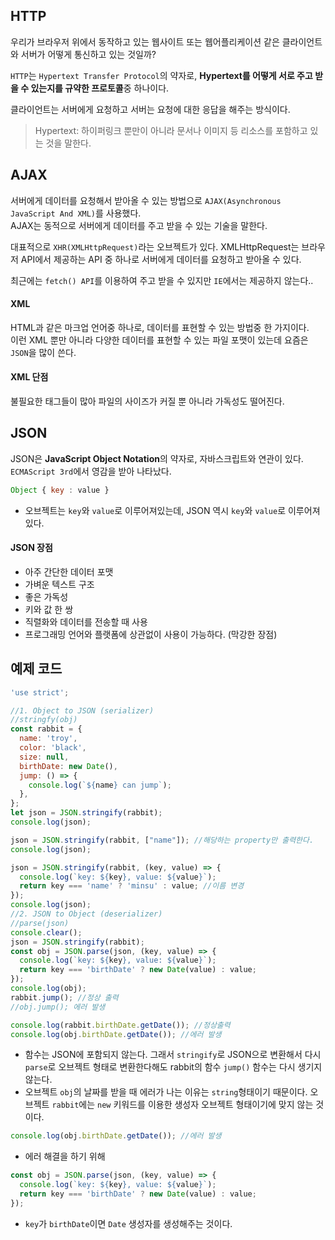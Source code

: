 ## HTTP
우리가 브라우저 위에서 동작하고 있는 웹사이트 또는 웹어플리케이션 같은 클라이언트와 서버가 어떻게 통신하고 있는 것일까?

`HTTP`는 `Hypertext Transfer Protocol`의 약자로, **Hypertext를 어떻게 서로 주고 받을 수 있는지를 규약한 프로토콜**중 하나이다.

클라이언트는 서버에게 요청하고 서버는 요청에 대한 응답을 해주는 방식이다.

> Hypertext: 하이퍼링크 뿐만이 아니라 문서나 이미지 등 리소스를 포함하고 있는 것을 말한다.

## AJAX
서버에게 데이터를 요청해서 받아올 수 있는 방법으로 `AJAX(Asynchronous JavaScript And XML)`를 사용했다.  
AJAX는 동적으로 서버에게 데이터를 주고 받을 수 있는 기술을 말한다.

대표적으로 `XHR(XMLHttpRequest)`라는 오브젝트가 있다. XMLHttpRequest는 브라우저 API에서 제공하는 API 중 하나로 서버에게 데이터를 요청하고 받아올 수 있다.

최근에는 `fetch() API`를 이용하여 주고 받을 수 있지만 `IE`에서는 제공하지 않는다..

#### XML
HTML과 같은 마크업 언어중 하나로, 데이터를 표현할 수 있는 방법중 한 가지이다.  
이런 XML 뿐만 아니라 다양한 데이터를 표현할 수 있는 파일 포맷이 있는데 요즘은 `JSON`을 많이 쓴다.

#### XML 단점
불필요한 태그들이 많아 파일의 사이즈가 커질 뿐 아니라 가독성도 떨어진다.

## JSON
JSON은 **JavaScript Object Notation**의 약자로, 자바스크립트와 연관이 있다. `ECMAScript 3rd`에서 영감을 받아 나타났다.

```javascript
Object { key : value }
```

- 오브젝트는 `key`와 `value`로 이루어져있는데, JSON 역시 `key`와 `value`로 이루어져 있다.

#### JSON 장점

- 아주 간단한 데이터 포맷
- 가벼운 텍스트 구조
- 좋은 가독성
- 키와 값 한 쌍
- 직렬화와 데이터를 전송할 때 사용
- 프로그래밍 언어와 플랫폼에 상관없이 사용이 가능하다. (막강한 장점)

## 예제 코드

```javascript
'use strict';

//1. Object to JSON (serializer)
//stringfy(obj)
const rabbit = {
  name: 'troy',
  color: 'black',
  size: null,
  birthDate: new Date(),
  jump: () => {
    console.log(`${name} can jump`);
  },
};
let json = JSON.stringify(rabbit);
console.log(json);

json = JSON.stringify(rabbit, ["name"]); //해당하는 property만 출력한다.
console.log(json);

json = JSON.stringify(rabbit, (key, value) => {
  console.log(`key: ${key}, value: ${value}`);
  return key === 'name' ? 'minsu' : value; //이름 변경
});
console.log(json);
//2. JSON to Object (deserializer)
//parse(json)
console.clear();
json = JSON.stringify(rabbit);
const obj = JSON.parse(json, (key, value) => {
  console.log(`key: ${key}, value: ${value}`);
  return key === 'birthDate' ? new Date(value) : value;
});
console.log(obj);
rabbit.jump(); //정상 출력
//obj.jump(); 에러 발생

console.log(rabbit.birthDate.getDate()); //정상출력
console.log(obj.birthDate.getDate()); //에러 발생
```

- 함수는 JSON에 포함되지 않는다. 그래서 `stringify`로 JSON으로 변환해서 다시 `parse`로 오브젝트 형태로 변환한다해도 rabbit의 함수 `jump()` 함수는 다시 생기지 않는다.
- 오브젝트 `obj`의 날짜를 받을 때 에러가 나는 이유는 `string`형태이기 때문이다. 오브젝트 `rabbit`에는 `new` 키워드를 이용한 생성자 오브젝트 형태이기에 맞지 않는 것이다.

```javascript
console.log(obj.birthDate.getDate()); //에러 발생
```

- 에러 해결을 하기 위해

```javascript
const obj = JSON.parse(json, (key, value) => {
  console.log(`key: ${key}, value: ${value}`);
  return key === 'birthDate' ? new Date(value) : value;
});
```

- `key`가 `birthDate`이면 `Date` 생성자를 생성해주는 것이다.
